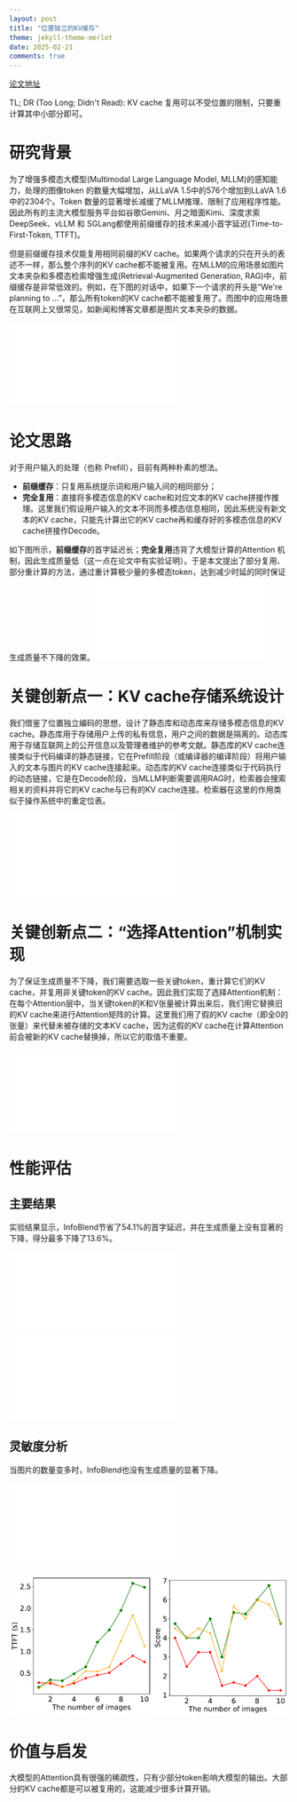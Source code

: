 ```yaml
---
layout: post
title: "位置独立的KV缓存"
theme: jekyll-theme-merlot
date: 2025-02-21
comments: true
---
```


[论文地址](https://arxiv.org/abs/2502.01960)

TL; DR (Too Long; Didn't Read): KV cache 复用可以不受位置的限制，只要重计算其中小部分即可。

# 研究背景

为了增强多模态大模型(Multimodal Large Language Model, MLLM)的感知能力，处理的图像token 的数量大幅增加，从LLaVA 1.5中的576个增加到LLaVA 1.6中的2304个。Token 数量的显著增长减缓了MLLM推理、限制了应用程序性能。因此所有的主流大模型服务平台如谷歌Gemini、月之暗面Kimi、深度求索DeepSeek、vLLM 和 SGLang都使用前缀缓存的技术来减小首字延迟(Time-to-First-Token, TTFT)。

但是前缀缓存技术仅能复用相同前缀的KV cache。如果两个请求的只在开头的表述不一样，那么整个序列的KV cache都不能被复用。在MLLM的应用场景如图片文本夹杂和多模态检索增强生成(Retrieval-Augmented Generation, RAG)中，前缀缓存是非常低效的。例如，在下图的对话中，如果下一个请求的开头是“We're planning to ...”，那么所有token的KV cache都不能被复用了。而图中的应用场景在互联网上又很常见，如新闻和博客文章都是图片文本夹杂的数据。

![用户对话场景](/Figures/PIC_1.pdf "用户对话场景")
# 论文思路

对于用户输入的处理（也称 Prefill），目前有两种朴素的想法。
- **前缀缓存**：只复用系统提示词和用户输入间的相同部分；
- **完全复用**：直接将多模态信息的KV cache和对应文本的KV cache拼接作推理。这里我们假设用户输入的文本不同而多模态信息相同，因此系统没有新文本的KV cache，只能先计算出它的KV cache再和缓存好的多模态信息的KV cache拼接作Decode。

如下图所示，**前缀缓存**的首字延迟长；**完全复用**违背了大模型计算的Attention 机制，因此生成质量低（这一点在论文中有实验证明）。于是本文提出了部分复用、部分重计算的方法，通过重计算极少量的多模态token，达到减少时延的同时保证生成质量不下降的效果。
![先前工作对比](/Figures/PIC_2.pdf "先前工作对比")

# 关键创新点一：KV cache存储系统设计
我们借鉴了位置独立编码的思想，设计了静态库和动态库来存储多模态信息的KV cache。静态库用于存储用户上传的私有信息，用户之间的数据是隔离的。动态库用于存储互联网上的公开信息以及管理者维护的参考文献。静态库的KV cache连接类似于代码编译的静态链接，它在Prefill阶段（或编译器的编译阶段）将用户输入的文本与图片的KV cache连接起来。动态库的KV cache连接类似于代码执行的动态链接，它是在Decode阶段，当MLLM判断需要调用RAG时，检索器会搜索相关的资料并将它的KV cache与已有的KV cache连接。检索器在这里的作用类似于操作系统中的重定位表。

![InfoBlend系统设计](/Figures/PIC_3.pdf "InfoBlend系统设计")

# 关键创新点二：“选择Attention”机制实现
为了保证生成质量不下降，我们需要选取一些关键token，重计算它们的KV cache，并复用非关键token的KV cache。因此我们实现了选择Attention机制：在每个Attention层中，当关键token的K和V张量被计算出来后，我们用它替换旧的KV cache来进行Attention矩阵的计算。这里我们用了假的KV cache（即全0的张量）来代替未被存储的文本KV cache，因为这假的KV cache在计算Attention前会被新的KV cache替换掉，所以它的取值不重要。

![选择Attention](/Figures/PIC_4.pdf "选择Attention")

# 性能评估
## 主要结果
实验结果显示，InfoBlend节省了54.1%的首字延迟，并在生成质量上没有显著的下降，得分最多下降了13.6%。

![图例](/Figures/PIC_5.pdf "图例")
![主要结果](/Figures/PIC_6.pdf "主要结果")
## 灵敏度分析
当图片的数量变多时，InfoBlend也没有生成质量的显著下降。

![图例](/Figures/PIC_7.pdf "图例")
<div style="display: flex; justify-content: space-around;">
  <div>
    <img src="/Figures/PIC_8.pdf" alt="TTFT" style="max-width:100%;">
  </div>
  <div>
    <img src="/Figures/PIC_9.pdf" alt="Score" style="max-width:100%;">
  </div>
</div>

# 价值与启发
大模型的Attention具有很强的稀疏性，只有少部分token影响大模型的输出。大部分的KV cache都是可以被复用的，这能减少很多计算开销。